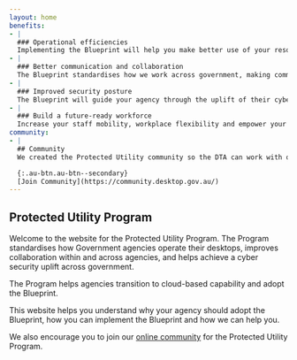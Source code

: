 ```yaml
---
layout: home
benefits:
- |
  ### Operational efficiencies
  Implementing the Blueprint will help you make better use of your resources, allowing you to focus on core business activities.
- |
  ### Better communication and collaboration
  The Blueprint standardises how we work across government, making communication and collaboration safer and easier within and across agencies.
- |
  ### Improved security posture
  The Blueprint will guide your agency through the uplift of their cyber security posture and assist you with the Australian Signals Directorate Essential Eight maturity.
- | 
  ### Build a future-ready workforce
  Increase your staff mobility, workplace flexibility and empower your people with modern ways of working.
community:
- |
  ## Community
  We created the Protected Utility community so the DTA can work with other agencies and industry partners who are implementing the Blueprint. It's a place to work together to overcome common technical obstacles, share lessons learnt and provide feedback to enhance the overall Blueprint design. We also bring you expert advice about implementing the Blueprint, security and cloud adoption.

  {:.au-btn.au-btn--secondary}
  [Join Community](https://community.desktop.gov.au/)
---
```


## Protected Utility Program

Welcome to the website for the Protected Utility Program. The Program standardises how Government agencies operate their desktops, improves collaboration within and across agencies, and helps achieve a cyber security uplift across government.

The Program helps agencies transition to cloud-based capability and adopt the Blueprint.  

This website helps you understand why your agency should adopt the Blueprint, how you can implement the Blueprint and how we can help you. 

We also encourage you to join our [online community](https://community.desktop.gov.au/) for the Protected Utility Program.
